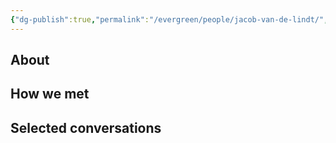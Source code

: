 ```yaml
---
{"dg-publish":true,"permalink":"/evergreen/people/jacob-van-de-lindt/","tags":["people","work/proto_ventures","non_geo"]}
---
```


## About


## How we met


## Selected conversations
